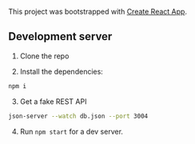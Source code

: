 This project was bootstrapped with [Create React App](https://github.com/facebookincubator/create-react-app).


## Development server

1. Clone the repo

2. Install the dependencies:

```bash
npm i
```

3. Get a fake REST API

```bash
json-server --watch db.json --port 3004
```

4. Run `npm start` for a dev server.